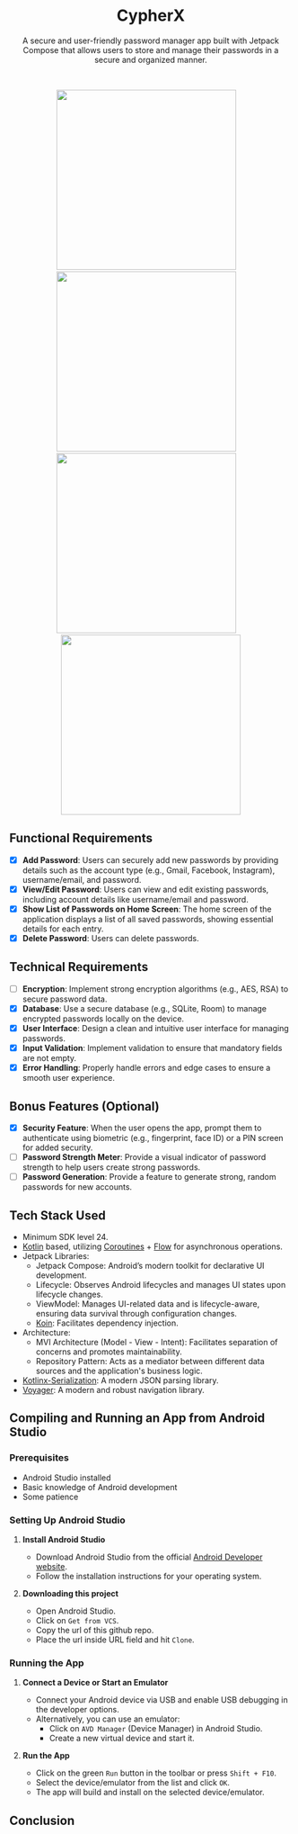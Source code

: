 <h1 align="center"><b>CypherX</b></h1>
<p align="center">
  A secure and user-friendly password manager app built with Jetpack Compose that allows users to store and manage their passwords in a secure and organized manner.
</p><br>

<p align="center">
  <img src="https://github.com/amanverma-765/CypherX/assets/46085882/f51711c0-cc8b-4747-8674-a8a4a0a2f442" height="320"/>
 &nbsp;&nbsp;&nbsp;
  <img src="https://github.com/amanverma-765/CypherX/assets/46085882/5626d8ee-404a-485e-bd19-3df750a92a96" height="320"/>
  &nbsp;&nbsp;&nbsp;
  <img src="https://github.com/amanverma-765/CypherX/assets/46085882/c5d99d5d-15ed-43b3-928a-7a1cbc5ecf4e" height="320"/>
  &nbsp;&nbsp;&nbsp;
  <img src="https://github.com/amanverma-765/CypherX/assets/46085882/bb37018e-bfb9-49e3-8fc6-5e78188df9ee" height="320"/>
</p>

## Functional Requirements

- [x] **Add Password**: Users can securely add new passwords by providing details such as the account type (e.g., Gmail, Facebook, Instagram), username/email, and password.
- [x] **View/Edit Password**: Users can view and edit existing passwords, including account details like username/email and password.
- [x] **Show List of Passwords on Home Screen**: The home screen of the application displays a list of all saved passwords, showing essential details for each entry.
- [x] **Delete Password**: Users can delete passwords.

## Technical Requirements 

- [ ] **Encryption**: Implement strong encryption algorithms (e.g., AES, RSA) to secure password data.
- [x] **Database**: Use a secure database (e.g., SQLite, Room) to manage encrypted passwords locally on the device.
- [x] **User Interface**: Design a clean and intuitive user interface for managing passwords.
- [x] **Input Validation**: Implement validation to ensure that mandatory fields are not empty.
- [x] **Error Handling**: Properly handle errors and edge cases to ensure a smooth user experience.

## Bonus Features (Optional)

- [x] **Security Feature**: When the user opens the app, prompt them to authenticate using biometric (e.g., fingerprint, face ID) or a PIN screen for added security.
- [ ] **Password Strength Meter**: Provide a visual indicator of password strength to help users create strong passwords.
- [ ] **Password Generation**: Provide a feature to generate strong, random passwords for new accounts.

## Tech Stack Used

- Minimum SDK level 24.
- [Kotlin](https://kotlinlang.org/) based, utilizing [Coroutines](https://github.com/Kotlin/kotlinx.coroutines) + [Flow](https://kotlin.github.io/kotlinx.coroutines/kotlinx-coroutines-core/kotlinx.coroutines.flow/) for asynchronous operations.
- Jetpack Libraries:
  - Jetpack Compose: Android’s modern toolkit for declarative UI development.
  - Lifecycle: Observes Android lifecycles and manages UI states upon lifecycle changes.
  - ViewModel: Manages UI-related data and is lifecycle-aware, ensuring data survival through configuration changes.
  - [Koin](https://insert-koin.io/): Facilitates dependency injection.
- Architecture:
  - MVI Architecture (Model - View - Intent): Facilitates separation of concerns and promotes maintainability.
  - Repository Pattern: Acts as a mediator between different data sources and the application's business logic.
- [Kotlinx-Serialization](https://github.com/Kotlin/kotlinx.serialization): A modern JSON parsing library.
- [Voyager](https://voyager.adriel.cafe/): A modern and robust navigation library.

## Compiling and Running an App from Android Studio

### Prerequisites

- Android Studio installed
- Basic knowledge of Android development
- Some patience

### Setting Up Android Studio

1. **Install Android Studio**
    - Download Android Studio from the official [Android Developer website](https://developer.android.com/studio).
    - Follow the installation instructions for your operating system.

2. **Downloading this project**
    - Open Android Studio.
    - Click on `Get from VCS`.
    - Copy the url of this github repo.
    - Place the url inside URL field and hit `Clone`.

### Running the App

1. **Connect a Device or Start an Emulator**
    - Connect your Android device via USB and enable USB debugging in the developer options.
    - Alternatively, you can use an emulator:
        - Click on `AVD Manager` (Device Manager) in Android Studio.
        - Create a new virtual device and start it.

2. **Run the App**
    - Click on the green `Run` button in the toolbar or press `Shift + F10`.
    - Select the device/emulator from the list and click `OK`.
    - The app will build and install on the selected device/emulator.
  
## Conclusion


